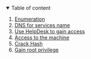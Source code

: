 <details open="open">
  <summary>Table of content</summary>
  <ol>
    <li>
      <a href="#Enumeration">Enumeration</a>
    </li>
    <li>
      <a href="#/etc/hosts">DNS for services name</a>
    </li>
    <li>
      <a href="Exploiting HelpDesk">Use HelpDesk to gain access</a>
    </li>
    <li>
      <a href="#MailDeliverer">Access to the machine</a>
    </li>
    <li>
      <a href="#hash">Crack Hash</a>
    </li>
    <li>
      <a href="#Privilege esclation">Gain root privilege</a>
    </li>
  </ol>
</details>
